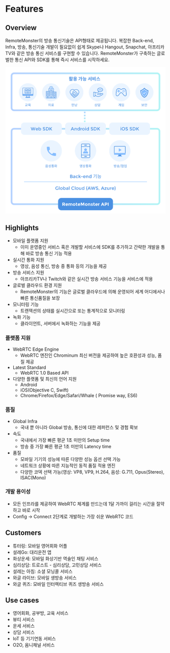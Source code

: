 # Features

## Overview

RemoteMonster의 방송 통신기술은 API형태로 제공됩니다. 복잡한 Back-end, Infra, 방송, 통신기술 개발이 필요없이 쉽게 Skype나 Hangout, Snapchat, 아프리카TV와 같은 방송 통신 서비스를 구현할 수 있습니다. RemoteMonster가 구축하는 글로벌한 통신 API와 SDK를 통해 즉시 서비스를 시작하세요.

![](../.gitbook/assets/overview_features.png)

## Highlights

* 모바일 플랫폼 지원
  * 이미 운영중인 서비스 혹은 개발할 서비스에 SDK를 추가하고 간략한 개발을 통해 바로 방송 통신 기능 적용
* 실시간 통화 지원
  * 영상, 음성 통신, 방송 중 통화 등의 기능을 제공
* 방송 서비스 지원
  * 아프리카TV나 Twitch와 같은 실시간 방송 서비스 기능을 서비스에 적용
* 글로벌 클라우드 환경 지원
  * RemoteMonster의 기능은 글로벌 클라우드에 의해 운영되어 세계 어디에서나 빠른 통신품질을 보장
* 모니터링 기능
  * 트랜잭션의 상태를 실시간으로 또는 통계적으로 모니터링
* 녹화 기능
  * 클라이언트, 서버에서 녹화하는 기능을 제공

### 플랫폼 지원

* WebRTC Edge Engine
  * WebRTC 엔진인 Chrominum 최신 버전을 제공하여 높은 호환성과 성능, 품질 제공
* Latest Standard
  * WebRTC 1.0 Based API
* 다양한 플랫폼 및 최신의 언어 지원
  * Android
  * iOS\(Objective C, Swift\)
  * Chrome/Firefox/Edge/Safari/Whale \( Promise way, ES6\)

### 품질

* Global Infra
  * 국내 뿐 아니라 Global 방송, 통신에 대한 레퍼런스 및 경험 확보
* 속도
  * 국내에서 가장 빠른 평균 1초 미만의 Setup time
  * 방송 중 가장 빠른 평균 1초 미만의 Latency time
* 품질
  * 모바일 기기의 성능에 따른 다양한 성능 옵션 선택 가능
  * 네트워크 상황에 따른 지능적인 동적 품질 적용 엔진
  * 다양한 코덱 선택 가능\(영상: VP8, VP9, H.264, 음성: G.711, Opus\(Stereo\), ISAC\(Mono\)

### 개발 용이성

* 모든 인프라를 제공하여 WebRTC 체계를 만드는데 1달 가까이 걸리는 시간을 절약하고 바로 시작
* Config → Connect 2단계로 개발하는 가장 쉬운  WebRTC 코드

## Customers

* 튜터링: 모바일 영어회화 어플
* 설레Go: 대리운전 앱
* 화상운세: 모바일 화상기반 역술인 채팅 서비스
* 심리상담: 트로스트 - 심리상담, 고민상담 서비스
* 설레는 아침: 소셜 모닝콜 서비스
* 와글 라이브: 모바일 생방송 서비스
* 와글 퀴즈: 모바일 인터렉티브 퀴즈 생방송 서비스

## Use cases

* 영어회화, 공부방, 교육 서비스
* 뷰티 서비스
* 운세 서비스
* 상담 서비스
* IoT 등 기기연동 서비스
* O2O, 옴니채널 서비스

